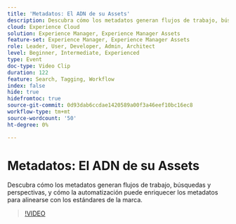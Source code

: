 ```yaml
---
title: 'Metadatos: El ADN de su Assets'
description: Descubra cómo los metadatos generan flujos de trabajo, búsquedas y perspectivas, y cómo la automatización puede enriquecer los metadatos para alinearse con los estándares de la marca.
cloud: Experience Cloud
solution: Experience Manager, Experience Manager Assets
feature-set: Experience Manager, Experience Manager Assets
role: Leader, User, Developer, Admin, Architect
level: Beginner, Intermediate, Experienced
type: Event
doc-type: Video Clip
duration: 122
feature: Search, Tagging, Workflow
index: false
hide: true
hidefromtoc: true
source-git-commit: 0d93dab6ccdae1420589a00f3a46eef10bc16ec8
workflow-type: tm+mt
source-wordcount: '50'
ht-degree: 0%

---
```



# Metadatos: El ADN de su Assets

Descubra cómo los metadatos generan flujos de trabajo, búsquedas y perspectivas, y cómo la automatización puede enriquecer los metadatos para alinearse con los estándares de la marca.

>[!VIDEO](https://video.tv.adobe.com/v/3461968/?learn=on&enablevpops&captions=spa)
